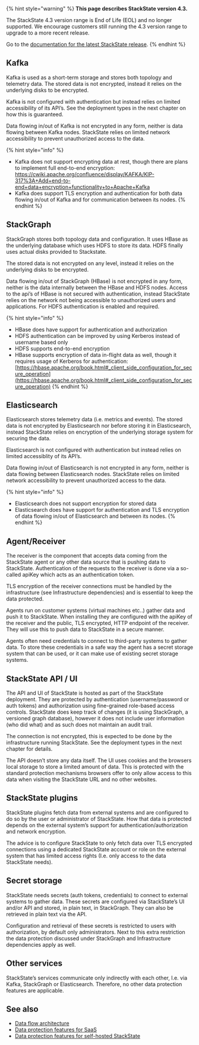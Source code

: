 {% hint style="warning" %}
**This page describes StackState version 4.3.**

The StackState 4.3 version range is End of Life (EOL) and no longer supported. We encourage customers still running the 4.3 version range to upgrade to a more recent release.

Go to the [documentation for the latest StackState release](https://docs.stackstate.com/).
{% endhint %}

## Kafka
Kafka is used as a short-term storage and stores both topology and telemetry data. The stored data is not encrypted, instead it relies on the underlying disks to be encrypted.

Kafka is not configured with authentication but instead relies on limited accessibility of its API’s. See the deployment types in the next chapter on how this is guaranteed.
 
Data flowing in/out of Kafka is not encrypted in any form, neither is data flowing between Kafka nodes. StackState relies on limited network accessibility to prevent unauthorized access to the data.

{% hint style="info" %}
* Kafka does not support encrypting data at rest, though there are plans to implement full end-to-end encryption: https://cwiki.apache.org/confluence/display/KAFKA/KIP-317%3A+Add+end-to-end+data+encryption+functionality+to+Apache+Kafka
* Kafka does support TLS encryption and authentication for both data flowing in/out of Kafka and for communication between its nodes.
{% endhint %}

## StackGraph
StackGraph stores both topology data and configuration. It uses HBase as the underlying database which uses HDFS to store its data. HDFS finally uses actual disks provided to Stackstate.

The stored data is not encrypted on any level, instead it relies on the underlying disks to be encrypted.

Data flowing in/out of StackGraph (HBase) is not encrypted in any form, neither is the data internally between the HBase and HDFS nodes. Access to the api’s of HBase is not secured with authentication, instead StackState relies on the network not being accessible to unauthorized users and applications. For HDFS authentication is enabled and required.

{% hint style="info" %}
* HBase does have support for authentication and authorization
* HDFS authentication can be improved by using Kerberos instead of username based only
* HDFS supports end-to-end encryption
* HBase supports encryption of data in-flight data as well, though it requires usage of Kerberos for authentication:[https://hbase.apache.org/book.html#_client_side_configuration_for_secure_operation](https://hbase.apache.org/book.html#_client_side_configuration_for_secure_operation)
{% endhint %}

## Elasticsearch
Elasticsearch stores telemetry data (i.e. metrics and events). The stored data is not encrypted by Elasticsearch nor before storing it in Elasticsearch, instead StackState relies on encryption of the underlying storage system for securing the data.

Elasticsearch is not configured with authentication but instead relies on limited accessiblity of its API’s.

Data flowing in/out of Elasticsearch is not encrypted in any form, neither is data flowing between Elasticsearch nodes. StackState relies on limited network accessibility to prevent unauthorized access to the data.

{% hint style="info" %}
* Elasticsearch does not support encryption for stored data
* Elasticsearch does have support for authentication and TLS encryption of data flowing in/out of Elasticsearch and between its nodes.
{% endhint %}

## Agent/Receiver
The receiver is the component that accepts data coming from the StackState agent or any other data source that is pushing data to StackState. Authentication of the requests to the receiver is done via a so-called apiKey which acts as an authentication token. 

TLS encryption of the receiver connections must be handled by the infrastructure (see Infrastructure dependencies) and is essential to keep the data protected.

Agents run on customer systems (virtual machines etc..) gather data and push it to StackState. When installing they are configured with the apiKey of the receiver and the public, TLS encrypted, HTTP endpoint of the receiver. They will use this to push data to StackState in a secure manner.

Agents often need credentials to connect to third-party systems to gather data. To store these credentials in a safe way the agent has a secret storage system that can be used, or it can make use of existing secret storage systems.

## StackState API / UI
The API and UI of StackState is hosted as part of the StackState deployment. They are protected by authentication (username/password or auth tokens) and authorization using fine-grained role-based access controls. StackState does keep track of changes (it is using StackGraph, a versioned graph database), however it does not include user information (who did what) and as such does not maintain an audit trail.

The connection is not encrypted, this is expected to be done by the infrastructure running StackState. See the deployment types in the next chapter for details.

The API doesn’t store any data itself. The UI uses cookies and the browsers local storage to store a limited amount of data. This is protected with the standard protection mechanisms browsers offer to only allow access to this data when visiting the StackState URL and no other websites.

## StackState plugins
StackState plugins fetch data from external systems and are configured to do so by the user or administrator of StackState. How that data is protected depends on the external system’s support for authentication/authorization and network encryption. 

The advice is to configure StackState to only fetch data over TLS encrypted connections using a dedicated StackState account or role on the external system that has limited access rights (I.e. only access to the data StackState needs). 

## Secret storage
StackState needs secrets (auth tokens, credentials) to connect to external systems to gather data. These secrets are configured via StackState’s UI and/or API and stored, in plain text, in StackGraph. They can also be retrieved in plain text via the API. 

Configuration and retrieval of these secrets is restricted to users with authorization, by default only administrators. Next to this extra restriction the data protection discussed under StackGraph and Infrastructure dependencies apply as well.

## Other services
StackState’s services communicate only indirectly with each other, I.e. via Kafka, StackGraph or Elasticsearch. Therefore, no other data protection features are applicable.

## See also

* [Data flow architecture](/use/introduction-to-stackstate/data-protection/data-flow-architecture.md)
* [Data protection features for SaaS](/use/introduction-to-stackstate/data-protection/saas.md)
* [Data protection features for self-hosted StackState](/use/introduction-to-stackstate/data-protection/self-hosted.md)

